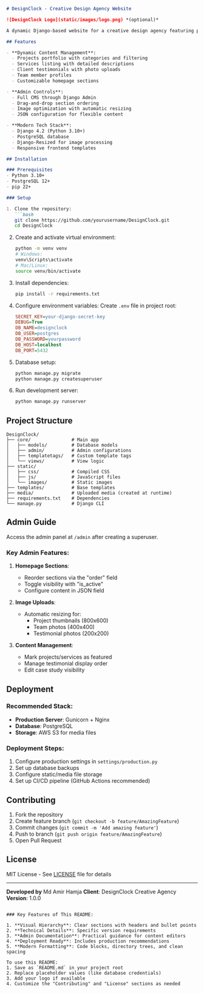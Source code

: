 ```markdown
# DesignClock - Creative Design Agency Website

![DesignClock Logo](static/images/logo.png) *(optional)*

A dynamic Django-based website for a creative design agency featuring portfolio showcases, service listings, client testimonials, and contact management.

## Features

- **Dynamic Content Management**:
  - Projects portfolio with categories and filtering
  - Services listing with detailed descriptions
  - Client testimonials with photo uploads
  - Team member profiles
  - Customizable homepage sections

- **Admin Controls**:
  - Full CMS through Django Admin
  - Drag-and-drop section ordering
  - Image optimization with automatic resizing
  - JSON configuration for flexible content

- **Modern Tech Stack**:
  - Django 4.2 (Python 3.10+)
  - PostgreSQL database
  - Django-Resized for image processing
  - Responsive frontend templates

## Installation

### Prerequisites
- Python 3.10+
- PostgreSQL 12+
- pip 22+

### Setup

1. Clone the repository:
   ```bash
   git clone https://github.com/yourusername/DesignClock.git
   cd DesignClock
   ```

2. Create and activate virtual environment:
   ```bash
   python -m venv venv
   # Windows:
   venv\Scripts\activate
   # Mac/Linux:
   source venv/bin/activate
   ```

3. Install dependencies:
   ```bash
   pip install -r requirements.txt
   ```

4. Configure environment variables:
   Create `.env` file in project root:
   ```ini
   SECRET_KEY=your-django-secret-key
   DEBUG=True
   DB_NAME=designclock
   DB_USER=postgres
   DB_PASSWORD=yourpassword
   DB_HOST=localhost
   DB_PORT=5432
   ```

5. Database setup:
   ```bash
   python manage.py migrate
   python manage.py createsuperuser
   ```

6. Run development server:
   ```bash
   python manage.py runserver
   ```

## Project Structure

```
DesignClock/
├── core/               # Main app
│   ├── models/         # Database models
│   ├── admin/          # Admin configurations
│   ├── templatetags/   # Custom template tags
│   └── views/          # View logic
├── static/
│   ├── css/            # Compiled CSS
│   ├── js/             # JavaScript files
│   └── images/         # Static images
├── templates/          # Base templates
├── media/              # Uploaded media (created at runtime)
├── requirements.txt    # Dependencies
└── manage.py           # Django CLI
```

## Admin Guide

Access the admin panel at `/admin` after creating a superuser.

### Key Admin Features:
1. **Homepage Sections**:
   - Reorder sections via the "order" field
   - Toggle visibility with "is_active"
   - Configure content in JSON field

2. **Image Uploads**:
   - Automatic resizing for:
     - Project thumbnails (800x600)
     - Team photos (400x400)
     - Testimonial photos (200x200)

3. **Content Management**:
   - Mark projects/services as featured
   - Manage testimonial display order
   - Edit case study visibility

## Deployment

### Recommended Stack:
- **Production Server**: Gunicorn + Nginx
- **Database**: PostgreSQL
- **Storage**: AWS S3 for media files

### Deployment Steps:
1. Configure production settings in `settings/production.py`
2. Set up database backups
3. Configure static/media file storage
4. Set up CI/CD pipeline (GitHub Actions recommended)

## Contributing

1. Fork the repository
2. Create feature branch (`git checkout -b feature/AmazingFeature`)
3. Commit changes (`git commit -m 'Add amazing feature'`)
4. Push to branch (`git push origin feature/AmazingFeature`)
5. Open Pull Request

## License

MIT License - See [LICENSE](LICENSE) file for details

---

**Developed by** Md Amir Hamja
**Client**: DesignClock Creative Agency  
**Version**: 1.0.0
```

### Key Features of This README:

1. **Visual Hierarchy**: Clear sections with headers and bullet points
2. **Technical Details**: Specific version requirements
3. **Admin Documentation**: Practical guidance for content editors
4. **Deployment Ready**: Includes production recommendations
5. **Modern Formatting**: Code blocks, directory trees, and clean spacing

To use this README:
1. Save as `README.md` in your project root
2. Replace placeholder values (like database credentials)
3. Add your logo if available
4. Customize the "Contributing" and "License" sections as needed
